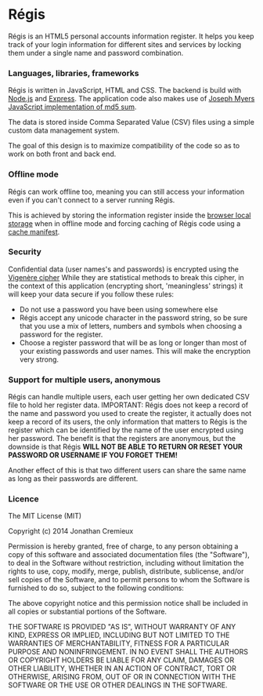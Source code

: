 Régis
=====


Régis is an HTML5 personal accounts information register.
It helps you keep track of your login information for different sites and services by locking them under a single name and password combination.

### Languages, libraries, frameworks

Régis is written in JavaScript, HTML and CSS.
The backend is build with [Node.js](http://nodejs.org/) and [Express](http://expressjs.com/).
The application code also makes use of [Joseph Myers JavaScript implementation of md5 sum](http://www.myersdaily.org/joseph/javascript/md5-text.html).

The data is stored inside Comma Separated Value (CSV) files using a simple custom data management system.

The goal of this design is to maximize compatibility of the code so as to work on both front and back end.

### Offline mode

Régis can work offline too, meaning you can still access your information even if you can't connect to a server running Régis.

This is achieved by storing the information register inside the [browser local storage](http://www.html5rocks.com/en/features/storage) when in offline mode and forcing caching of Régis code using a [cache manifest](http://www.html5rocks.com/en/tutorials/appcache/beginner/).


### Security

Confidential data (user names's and passwords) is encrypted using the [Vigenère cipher](http://en.wikipedia.org/wiki/Vigen%C3%A8re_cipher)
While they are statistical methods to break this cipher, in the context of this application (encrypting short, 'meaningless' strings) it will keep your data secure if you follow these rules:
- Do not use a password you have been using somewhere else
- Régis accept any unicode character in the password string, so be sure that you use a mix of letters, numbers and symbols when choosing a password for the register.
- Choose a register password that will be as long or longer than most of your existing passwords and user names. This will make the encryption very strong.


### Support for multiple users, anonymous 

Régis can handle multiple users, each user getting her own dedicated CSV file to hold her register data.
IMPORTANT: Régis does not keep a record of the name and password you used to create the register, it actually does not keep a record of its users, the only information that matters to Régis is the register which can be identified by the name of the user encrypted using her password. The benefit is that the registers are anonymous, but the downside is that Régis **WILL NOT BE ABLE TO RETURN OR RESET YOUR PASSWORD OR USERNAME IF YOU FORGET THEM!**

Another effect of this is that two different users can share the same name as long as their passwords are different.

### Licence

The MIT License (MIT)

Copyright (c) 2014 Jonathan Cremieux

Permission is hereby granted, free of charge, to any person obtaining a copy
of this software and associated documentation files (the "Software"), to deal
in the Software without restriction, including without limitation the rights
to use, copy, modify, merge, publish, distribute, sublicense, and/or sell
copies of the Software, and to permit persons to whom the Software is
furnished to do so, subject to the following conditions:

The above copyright notice and this permission notice shall be included in
all copies or substantial portions of the Software.

THE SOFTWARE IS PROVIDED "AS IS", WITHOUT WARRANTY OF ANY KIND, EXPRESS OR
IMPLIED, INCLUDING BUT NOT LIMITED TO THE WARRANTIES OF MERCHANTABILITY,
FITNESS FOR A PARTICULAR PURPOSE AND NONINFRINGEMENT. IN NO EVENT SHALL THE
AUTHORS OR COPYRIGHT HOLDERS BE LIABLE FOR ANY CLAIM, DAMAGES OR OTHER
LIABILITY, WHETHER IN AN ACTION OF CONTRACT, TORT OR OTHERWISE, ARISING FROM,
OUT OF OR IN CONNECTION WITH THE SOFTWARE OR THE USE OR OTHER DEALINGS IN
THE SOFTWARE.
